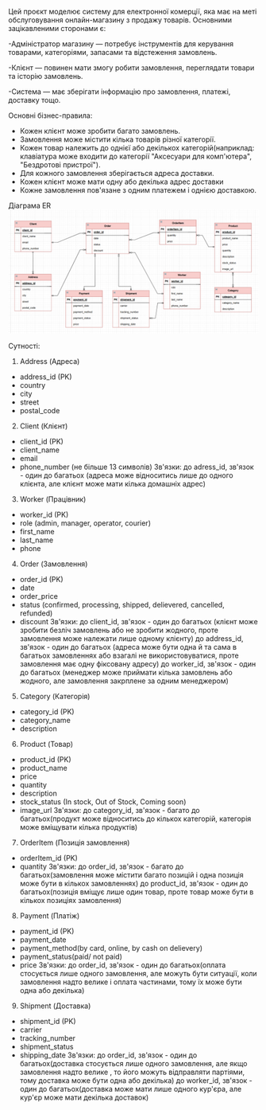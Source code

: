 Цей проєкт моделює систему для електронної комерції, яка має на меті обслуговування онлайн-магазину з продажу товарів. Основними зацікавленими сторонами є:

-Адміністратор магазину — потребує інструментів для керування товарами, категоріями, запасами та відстеження замовлень.

-Клієнт — повинен мати змогу робити замовлення, переглядати товари та історію замовлень.

-Система — має зберігати інформацію про замовлення, платежі, доставку тощо.

Основні бізнес-правила:

- Кожен клієнт може зробити багато замовлень.
- Замовлення може містити кілька товарів різної категорії.
- Кожен товар належить до однієї або декількох категорій(наприклад: клавіатура може входити до категорії "Аксесуари для комп'ютера", "Бездротові пристрої").
- Для кожного замовлення зберігається адреса доставки.
- Кожен клієнт може мати одну або декілька адрес доставки
- Кожне замовлення пов'язане з одним платежем і однією доставкою.

Діаграма ER
![alt text](image-1.png)

Сутності:

1. Address (Адреса)

- address_id (PK)
- country
- city
- street
- postal_code

2. Client (Клієнт)

- client_id (PK)
- client_name
- email
- phone_number (не більше 13 символів)
  Зв'язки:
  до adress_id, зв'язок - один до багатьох (адреса може відноситись лише до одного клієнта, але клієнт може мати кілька домашніх адрес)

3. Worker (Працівник)

- worker_id (PK)
- role (admin, manager, operator, courier)
- first_name
- last_name
- phone

4. Order (Замовлення)

- order_id (PK)
- date
- order_price
- status (confirmed, processing, shipped, delievered, cancelled, refunded)
- discount
  Зв'язки:
  до client_id, зв'язок - один до багатьох (клієнт може зробити безліч замовлень або не зробити жодного, проте замовлення може належати лише одному клієнту)
  до address_id, зв'язок - один до багатьох (адреса може бути одна й та сама в багатьох замовленнях або взагалі не використовуватися, проте замовлення має одну фіксовану адресу)
  до worker_id, зв'язок - один до багатьох (менеджер може приймати кілька замовлень або жодного, але замовлення закрплене за одним менеджером)

5. Category (Категорія)

- category_id (PK)
- category_name
- description

6. Product (Товар)

- product_id (PK)
- product_name
- price
- quantity
- description
- stock_status (In stock, Out of Stock, Coming soon)
- image_url
  Зв'язки:
  до category_id, зв'язок - багато до багатьох(продукт може відноситись до кількох категорій, категорія може вміщувати кілька продуктів)

7. OrderItem (Позиція замовлення)

- orderItem_id (PK)
- quantity
  Зв'язки:
  до order_id, зв'язок - багато до багатьох(замовлення може містити багато позицій і одна позиція може бути в кількох замовленнях)
  до product_id, зв'язок - один до багатьох(позиція вміщує лише один товар, проте товар може бути в кількох позиціях замовлення)

8. Payment (Платіж)

- payment_id (PK)
- payment_date
- payment_method(by card, online, by cash on delievery)
- payment_status(paid/ not paid)
- price
  Зв'язки:
  до order_id, зв'язок - один до багатьох(оплата стосується лише одного замовлення, але можуть бути ситуації, коли замовлення надто велике і оплата частинами, тому їх може бути одна або декілька)

9. Shipment (Доставка)

- shipment_id (PK)
- carrier
- tracking_number
- shipment_status
- shipping_date
  Зв'язки:
  до order_id, зв'язок - один до багатьох(доставка стосується лише одного замовлення, але якщо замовлення надто велике , то його можуть відправляти партіями, тому доставка може бути одна або декілька)
  до worker_id, зв'язок - один до багатьох(доставка може мати лише одного кур'єра, але кур'єр може мати декілька доставок)
